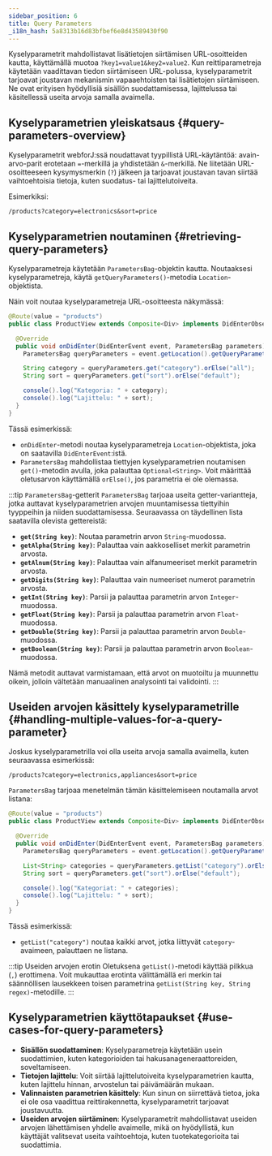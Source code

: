 ```yaml
---
sidebar_position: 6
title: Query Parameters
_i18n_hash: 5a8313b16d83bfbef6e8d43589430f90
---
```

Kyselyparametrit mahdollistavat lisätietojen siirtämisen URL-osoitteiden kautta, käyttämällä muotoa `?key1=value1&key2=value2`. Kun reittiparametreja käytetään vaadittavan tiedon siirtämiseen URL-polussa, kyselyparametrit tarjoavat joustavan mekanismin vapaaehtoisten tai lisätietojen siirtämiseen. Ne ovat erityisen hyödyllisiä sisällön suodattamisessa, lajittelussa tai käsitellessä useita arvoja samalla avaimella.

## Kyselyparametrien yleiskatsaus {#query-parameters-overview}

Kyselyparametrit webforJ:ssä noudattavat tyypillistä URL-käytäntöä: avain-arvo-parit erotetaan `=`-merkillä ja yhdistetään `&`-merkillä. Ne liitetään URL-osoitteeseen kysymysmerkin (`?`) jälkeen ja tarjoavat joustavan tavan siirtää vaihtoehtoisia tietoja, kuten suodatus- tai lajittelutoiveita.

Esimerkiksi:

```
/products?category=electronics&sort=price
```

## Kyselyparametrien noutaminen {#retrieving-query-parameters}

Kyselyparametreja käytetään `ParametersBag`-objektin kautta. Noutaaksesi kyselyparametreja, käytä `getQueryParameters()`-metodia `Location`-objektista.

Näin voit noutaa kyselyparametreja URL-osoitteesta näkymässä:

```java
@Route(value = "products")
public class ProductView extends Composite<Div> implements DidEnterObserver {

  @Override
  public void onDidEnter(DidEnterEvent event, ParametersBag parameters) {
    ParametersBag queryParameters = event.getLocation().getQueryParameters();

    String category = queryParameters.get("category").orElse("all");
    String sort = queryParameters.get("sort").orElse("default");

    console().log("Kategoria: " + category);
    console().log("Lajittelu: " + sort);
  }
}
```

Tässä esimerkissä:
- `onDidEnter`-metodi noutaa kyselyparametreja `Location`-objektista, joka on saatavilla `DidEnterEvent`:istä.
- `ParametersBag` mahdollistaa tiettyjen kyselyparametrien noutamisen `get()`-metodin avulla, joka palauttaa `Optional<String>`. Voit määrittää oletusarvon käyttämällä `orElse()`, jos parametria ei ole olemassa.

:::tip `ParametersBag`-getterit
`ParametersBag` tarjoaa useita getter-variantteja, jotka auttavat kyselyparametrien arvojen muuntamisessa tiettyihin tyyppeihin ja niiden suodattamisessa. Seuraavassa on täydellinen lista saatavilla olevista gettereistä:

- **`get(String key)`**: Noutaa parametrin arvon `String`-muodossa.
- **`getAlpha(String key)`**: Palauttaa vain aakkoselliset merkit parametrin arvosta.
- **`getAlnum(String key)`**: Palauttaa vain alfanumeeriset merkit parametrin arvosta.
- **`getDigits(String key)`**: Palauttaa vain numeeriset numerot parametrin arvosta.
- **`getInt(String key)`**: Parsii ja palauttaa parametrin arvon `Integer`-muodossa.
- **`getFloat(String key)`**: Parsii ja palauttaa parametrin arvon `Float`-muodossa.
- **`getDouble(String key)`**: Parsii ja palauttaa parametrin arvon `Double`-muodossa.
- **`getBoolean(String key)`**: Parsii ja palauttaa parametrin arvon `Boolean`-muodossa.

Nämä metodit auttavat varmistamaan, että arvot on muotoiltu ja muunnettu oikein, jolloin vältetään manuaalinen analysointi tai validointi.
:::

## Useiden arvojen käsittely kyselyparametrille {#handling-multiple-values-for-a-query-parameter}

Joskus kyselyparametrilla voi olla useita arvoja samalla avaimella, kuten seuraavassa esimerkissä:

```
/products?category=electronics,appliances&sort=price
```

`ParametersBag` tarjoaa menetelmän tämän käsittelemiseen noutamalla arvot listana:

```java
@Route(value = "products")
public class ProductView extends Composite<Div> implements DidEnterObserver {

  @Override
  public void onDidEnter(DidEnterEvent event, ParametersBag parameters) {
    ParametersBag queryParameters = event.getLocation().getQueryParameters();

    List<String> categories = queryParameters.getList("category").orElse(List.of("all"));
    String sort = queryParameters.get("sort").orElse("default");

    console().log("Kategoriat: " + categories);
    console().log("Lajittelu: " + sort);
  }
}
```

Tässä esimerkissä:
- `getList("category")` noutaa kaikki arvot, jotka liittyvät `category`-avaimeen, palauttaen ne listana.

:::tip Useiden arvojen erotin
Oletuksena `getList()`-metodi käyttää pilkkua (`,`) erottimena. Voit mukauttaa erotinta välittämällä eri merkin tai säännöllisen lausekkeen toisen parametrina `getList(String key, String regex)`-metodille.
:::

## Kyselyparametrien käyttötapaukset {#use-cases-for-query-parameters}

- **Sisällön suodattaminen**: Kyselyparametreja käytetään usein suodattimien, kuten kategorioiden tai hakusanageneraattoreiden, soveltamiseen.
- **Tietojen lajittelu**: Voit siirtää lajittelutoiveita kyselyparametrien kautta, kuten lajittelu hinnan, arvostelun tai päivämäärän mukaan.
- **Valinnaisten parametrien käsittely**: Kun sinun on siirrettävä tietoa, joka ei ole osa vaadittua reittirakennetta, kyselyparametrit tarjoavat joustavuutta.
- **Useiden arvojen siirtäminen**: Kyselyparametrit mahdollistavat useiden arvojen lähettämisen yhdelle avaimelle, mikä on hyödyllistä, kun käyttäjät valitsevat useita vaihtoehtoja, kuten tuotekategorioita tai suodattimia.
